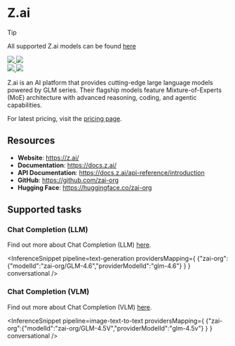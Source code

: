 <!---
WARNING

This markdown file has been generated from a script. Please do not edit it directly.

### Template

If you want to update the content related to zai-org's description, please edit the template file under `https://github.com/huggingface/hub-docs/tree/main/scripts/inference-providers/templates/providers/zai-org.handlebars`.

### Logos

If you want to update zai-org's logo, upload a file by opening a PR on https://huggingface.co/datasets/huggingface/documentation-images/tree/main/inference-providers/logos. Ping @wauplin and @celinah on the PR to let them know you uploaded a new logo.
Logos must be in .png format and be named `zai-org-light.png` and `zai-org-dark.png`. Visit https://huggingface.co/settings/theme to switch between light and dark mode and check that the logos are displayed correctly.

### Generation script

For more details, check out the `generate.ts` script: https://github.com/huggingface/hub-docs/blob/main/scripts/inference-providers/scripts/generate.ts.
--->

# Z.ai

> [!TIP]
> All supported Z.ai models can be found [here](https://huggingface.co/models?inference_provider=zai-org&sort=trending)

<div class="flex justify-center">
    <a href="https://z.ai/" target="_blank">
        <img class="block dark:hidden" src="https://huggingface.co/datasets/huggingface/documentation-images/resolve/main/inference-providers/logos/zai-org-light.png"/>
        <img class="hidden dark:block" src="https://huggingface.co/datasets/huggingface/documentation-images/resolve/main/inference-providers/logos/zai-org-dark.png"/>
    </a>
</div>

<div class="flex">
    <a href="https://huggingface.co/zai-org" target="_blank">
        <img class="block dark:hidden" src="https://huggingface.co/datasets/huggingface/badges/resolve/main/follow-us-on-hf-lg.svg"/>
        <img class="hidden dark:block" src="https://huggingface.co/datasets/huggingface/badges/resolve/main/follow-us-on-hf-lg-dark.svg"/>
    </a>
</div>

Z.ai is an AI platform that provides cutting-edge large language models powered by GLM series. Their flagship models feature Mixture-of-Experts (MoE) architecture with advanced reasoning, coding, and agentic capabilities.

For latest pricing, visit the [pricing page](https://docs.z.ai/guides/overview/pricing).

## Resources
 - **Website**: https://z.ai/
 - **Documentation**: https://docs.z.ai/
 - **API Documentation**: https://docs.z.ai/api-reference/introduction
 - **GitHub**: https://github.com/zai-org
 - **Hugging Face**: https://huggingface.co/zai-org

## Supported tasks


### Chat Completion (LLM)

Find out more about Chat Completion (LLM) [here](../tasks/chat-completion).

<InferenceSnippet
    pipeline=text-generation
    providersMapping={ {"zai-org":{"modelId":"zai-org/GLM-4.6","providerModelId":"glm-4.6"} } }
conversational />


### Chat Completion (VLM)

Find out more about Chat Completion (VLM) [here](../tasks/chat-completion).

<InferenceSnippet
    pipeline=image-text-to-text
    providersMapping={ {"zai-org":{"modelId":"zai-org/GLM-4.5V","providerModelId":"glm-4.5v"} } }
conversational />


